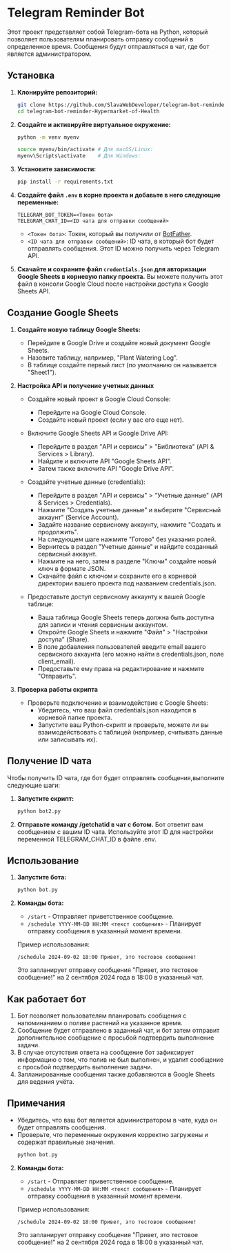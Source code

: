 # Telegram Reminder Bot

Этот проект представляет собой Telegram-бота на Python, который позволяет пользователям планировать отправку сообщений в определенное время. Сообщения будут отправляться в чат, где бот является администратором.

## Установка

1. **Клонируйте репозиторий:**

   ```bash
   git clone https://github.com/SlavaWebDeveloper/telegram-bot-reminder-Hypermarket-of-Health.git
   cd telegram-bot-reminder-Hypermarket-of-Health
   ```
2. **Создайте и активируйте виртуальное окружение:**

   ```bash
   python -m venv myenv
   ```

   ```bash
   source myenv/bin/activate # Для macOS/Linux: 
   myenv\Scripts\activate    # Для Windows: 
   ```
3. **Установите зависимости:**

   ```bash
   pip install -r requirements.txt
   ```
4. **Создайте файл `.env` в корне проекта и добавьте в него следующие переменные:**

   ```plaintext
   TELEGRAM_BOT_TOKEN=<Токен бота>
   TELEGRAM_CHAT_ID=<ID чата для отправки сообщений>
   ```

   - `<Токен бота>`: Токен, который вы получили от [BotFather](https://t.me/botfather).
   - `<ID чата для отправки сообщений>`: ID чата, в который бот будет отправлять сообщения. Этот ID можно получить через Telegram API.
5. **Скачайте и сохраните файл `credentials.json` для авторизации Google Sheets в корневую папку проекта.** Вы можете получить этот файл в консоли Google Cloud после настройки доступа к Google Sheets API.

## Создание Google Sheets

1. **Создайте новую таблицу Google Sheets:**
    * Перейдите в Google Drive и создайте новый документ Google Sheets.
    * Назовите таблицу, например, "Plant Watering Log".
    * В таблице создайте первый лист (по умолчанию он называется "Sheet1").

2. **Настройка API и получение учетных данных**

    * Создайте новый проект в Google Cloud Console:
        
        * Перейдите на Google Cloud Console.
        * Создайте новый проект (если у вас его еще нет).

    * Включите Google Sheets API и Google Drive API:

        * Перейдите в раздел "API и сервисы" > "Библиотека" (API & Services > Library).
        * Найдите и включите API "Google Sheets API".
        * Затем также включите API "Google Drive API".

    * Создайте учетные данные (credentials):
        
        * Перейдите в раздел "API и сервисы" > "Учетные данные" (API & Services > Credentials).
        * Нажмите "Создать учетные данные" и выберите "Сервисный аккаунт" (Service Account).
        * Задайте название сервисному аккаунту, нажмите "Создать и продолжить".
        * На следующем шаге нажмите "Готово" без указания ролей.
        * Вернитесь в раздел "Учетные данные" и найдите созданный сервисный аккаунт.
        * Нажмите на него, затем в разделе "Ключи" создайте новый ключ в формате JSON.
        * Скачайте файл с ключом и сохраните его в корневой директории вашего проекта под названием credentials.json.

    * Предоставьте доступ сервисному аккаунту к вашей Google таблице:
        
        * Ваша таблица Google Sheets теперь должна быть доступна для записи и чтения сервисным аккаунтом.
        * Откройте Google Sheets и нажмите "Файл" > "Настройки доступа" (Share).
        * В поле добавления пользователей введите email вашего сервисного аккаунта (его можно найти в credentials.json, поле client_email).
        * Предоставьте ему права на редактирование и нажмите "Отправить".

3. **Проверка работы скрипта**
    * Проверьте подключение и взаимодействие с Google Sheets:
        * Убедитесь, что ваш файл credentials.json находится в корневой папке проекта.
        * Запустите ваш Python-скрипт и проверьте, можете ли вы взаимодействовать с таблицей (например, считывать данные или записывать их).

## Получение ID чата

Чтобы получить ID чата, где бот будет отправлять сообщения,выполните следующие шаги:

1. **Запустите скрипт:**

   ```bash
   python bot2.py
   ```
2. **Отправьте команду /getchatid в чат с ботом.** Бот ответит вам сообщением с вашим ID чата. Используйте этот ID для настройки переменной TELEGRAM_CHAT_ID в файле .env.

## Использование

1. **Запустите бота:**

   ```bash
   python bot.py
   ```

2. **Команды бота:**

   - `/start` - Отправляет приветственное сообщение.
   - `/schedule YYYY-MM-DD HH:MM <текст сообщения>` - Планирует отправку сообщения в указанный момент времени.

   Пример использования:

   ```plaintext
   /schedule 2024-09-02 18:00 Привет, это тестовое сообщение!
   ```

   Это запланирует отправку сообщения "Привет, это тестовое сообщение!" на 2 сентября 2024 года в 18:00 в указанный чат.

## Как работает бот
1. Бот позволяет пользователям планировать сообщения с напоминанием о поливе растений на указанное время.
2. Сообщение будет отправлено в заданный чат, и бот затем отправит дополнительное сообщение с просьбой подтвердить выполнение задачи.
3. В случае отсутствия ответа на сообщение бот зафиксирует информацию о том, что полив не был выполнен, и удалит сообщение с просьбой подтвердить выполнение задачи.
4. Запланированные сообщения также добавляются в Google Sheets для ведения учёта.


## Примечания

- Убедитесь, что ваш бот является администратором в чате, куда он будет отправлять сообщения.
- Проверьте, что переменные окружения корректно загружены и содержат правильные значения.
    ```bash
    python bot.py
    ```

2. **Команды бота:**

    - `/start` - Отправляет приветственное сообщение.
    - `/schedule YYYY-MM-DD HH:MM <текст сообщения>` - Планирует отправку сообщения в указанный момент времени.

    Пример использования:

    ```plaintext
    /schedule 2024-09-02 18:00 Привет, это тестовое сообщение!
    ```

    Это запланирует отправку сообщения "Привет, это тестовое сообщение!" на 2 сентября 2024 года в 18:00 в указанный чат.